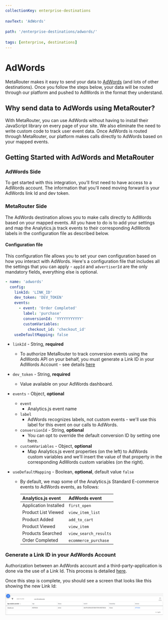 ```yaml
---
collectionKey: enterprise-destinations

navText: 'AdWords'

path: '/enterprise-destinations/adwords/'

tags: [enterprise, destinations]
---
```


# AdWords

MetaRouter makes it easy to send your data to [AdWords](https://ads.google.com) (and lots of other destinations). Once you follow the steps below, your data will be routed through our platform and pushed to AdWords in the format they understand.

## Why send data to AdWords using MetaRouter?

With MetaRouter, you can use AdWords without having to install their JavaScript library on every page of your site. We also eliminate the need to write custom code to track user event data. Once AdWords is routed through MetaRouter, our platform makes calls directly to AdWords based on your mapped events.

## Getting Started with AdWords and MetaRouter

### AdWords Side

To get started with this integration, you’ll first need to have access to a AdWords account. The information that you'll need moving forward is your AdWords link Id and dev token.

### MetaRouter Side

The AdWords destination allows you to make calls directly to AdWords based on your mapped events. All you have to do is to add your settings and map the Analytics.js track events to their corresponding AdWords labels in the configuration file as described below.

#### Configuration file

This configuration file allows you to set your own configuration based on how you interact with AdWords. Here's a configuration file that includes all the settings that you can apply - `appId` and `advertiserId` are the only mandatory fields, everything else is optional.

```yaml
- name: 'adwords'
  config:
    linkId: 'LINK_ID'
    dev_token: 'DEV_TOKEN'
    events:
      - event: 'Order Completed'
        label: 'purchase'
        conversionId: 'YYYYYYYYYYY'
        customVariables:
          checkout_id: 'checkout_id'
    useDefaultMapping: false
```

- `linkId` - String, **required**
  - To authorize MetaRouter to track conversion events using the AdWords API on your behalf, you must generate a Link ID in your AdWords Account - see details [here](#generate-a-link-id-in-your-adwords-account)
- `dev_token` - String, **required**
  - Value available on your AdWords dashboard.
- `events` - Object, **optional**
  - `event`
    - Analytics.js event name
  - `label`
    - AdWords recognizes labels, not custom events - we'll use this label for this event on our calls to AdWords.
  - `conversionId` - String, **optional**
    - You can opt to override the default conversion ID by setting one here.
  - `customVariables` - Object, **optional**
    - Map Analytics.js event properties (on the left) to AdWords custom variables and we'll insert the value of that property in the corresponding AdWords custom variables (on the right).
- `useDefaultMapping` - Boolean, **optional**, default value `false`

  - By default, we map some of the Analytics.js Standard E-commerce events to AdWords events, as follows:

    | Analytics.js event    | AdWords event         |
    | :-------------------- | :-------------------- |
    | Application Installed | `first_open`          |
    | Product List Viewed   | `view_item_list`      |
    | Product Added         | `add_to_cart`         |
    | Product Viewed        | `view_item`           |
    | Products Searched     | `view_search_results` |
    | Order Completed       | `ecommerce_purchase`  |

### Generate a Link ID in your AdWords Account

Authorization between an AdWords account and a third-party-application is done via the use of a Link Id. This process is detailed [here](https://support.google.com/google-ads/answer/7365001).

Once this step is complete, you should see a screen that looks like this showing the new Link Id:

![adwords-linkid](/images/adwords-linkid.jpg)
